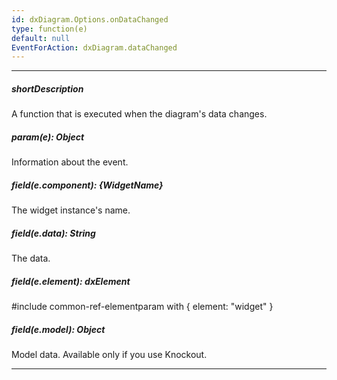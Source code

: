 ```yaml
---
id: dxDiagram.Options.onDataChanged
type: function(e)
default: null
EventForAction: dxDiagram.dataChanged
---
```

---
##### shortDescription
A function that is executed when the diagram's data changes.

##### param(e): Object
Information about the event.

##### field(e.component): {WidgetName}
The widget instance's name.

##### field(e.data): String
The data.

##### field(e.element): dxElement
#include common-ref-elementparam with { element: "widget" }

##### field(e.model): Object
Model data. Available only if you use Knockout.

---
